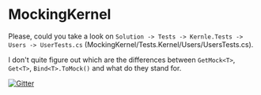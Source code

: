# MockingKernel

Please, could you take a look on `Solution -> Tests -> Kernle.Tests -> Users -> UserTests.cs` (MockingKernel/Tests.Kernel/Users/UsersTests.cs).

I don't quite figure out which are the differences between `GetMock<T>`, `Get<T>`, `Bind<T>.ToMock()` and what do they stand for.

[![Gitter](https://badges.gitter.im/MockingKernel/Lobby.svg)](https://gitter.im/MockingKernel/Lobby?utm_source=badge&utm_medium=badge&utm_campaign=pr-badge&utm_content=badge)
